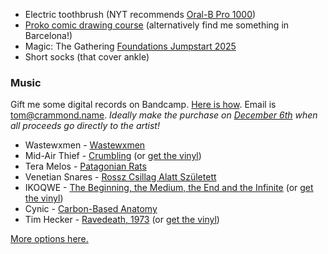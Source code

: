 - Electric toothbrush (NYT recommends [Oral-B Pro 1000](https://www.nytimes.com/wirecutter/reviews/best-electric-toothbrush/))
- [Proko comic drawing course](https://www.proko.com/course/creating-a-comic-page) (alternatively find me something in Barcelona!)
- Magic: The Gathering [Foundations Jumpstart 2025](https://www.amazon.com/Magic-Gathering-Foundations-Jumpstart-Boosters/dp/B0D9KYCWZY?crid=2V695AO2PBBLA&dib=eyJ2IjoiMSJ9.2ruEoabfsBiIv5KCw6jho911IKfXYST8cp5hJ-mIjNUT4yEYYu61wVLtNyv1peLZxa30bvDo-7ZJcrwYB_Z-89bx2RMc215mpRlGdtLbomWMRv1UlArR7UsGF-cqo93C.3myMnM2c_BrlDS-g3CIunGuPRhEYrjXY7X_WAJhJj0k&dib_tag=se&keywords=jumpstart+2025&qid=1730350320&sprefix=jumpstart+,aps,162&sr=8-1)
- Short socks (that cover ankle)

### Music
Gift me some digital records on Bandcamp. [Here is how](https://get.bandcamp.help/hc/en-us/articles/23006325270423-Sending-gifts). Email is tom@crammond.name.
*Ideally make the purchase on [December 6th](https://isitbandcampfriday.com/) when all proceeds go directly to the artist!*

- Wastewxmen - [Wastewxmen](https://wastewomxn.bandcamp.com/album/wastewomxn?from=search&search_item_id=1502423405&search_item_type=b&search_match_part=?&search_page_id=3827202221&search_page_no=1&search_rank=2&search_sig=1ad63e99f98d1b4d24bf509b6751a245)
- Mid-Air Thief - [Crumbling](https://midairthief.bandcamp.com/album/crumbling) (or [get the vinyl](https://www.topshelfrecords.com/products/645044-mid-air-thief-crumbling))
- Tera Melos - [Patagonian Rats](https://teramelos.bandcamp.com/album/patagonian-rats?from=search&search_item_id=3472867358&search_item_type=a&search_match_part=?&search_page_id=3827209671&search_page_no=1&search_rank=1&search_sig=d31de9f046101a9fa9a10189759cc8e3)
- Venetian Snares - [Rossz Csillag Alatt Született](https://venetiansnares.bandcamp.com/album/rossz-csillag-alatt-sz-letett?from=search&search_item_id=3018795044&search_item_type=a&search_match_part=?&search_page_id=3827213451&search_page_no=1&search_rank=1&search_sig=dc6781e2e563a4c677207d4da9a0df3b)
- IKOQWE - [The Beginning, the Medium, the End and the Infinite](https://ikoqwe.bandcamp.com/album/the-beginning-the-medium-the-end-and-the-infinite) (or [get the vinyl](https://ikoqwe.bandcamp.com/album/the-beginning-the-medium-the-end-and-the-infinite))
- Cynic - [Carbon​-​Based Anatomy](https://cyniconline.bandcamp.com/album/carbon-based-anatomy)
- Tim Hecker - [Ravedeath, 1973](https://timhecker.bandcamp.com/album/ravedeath-1972) (or [get the vinyl](https://timhecker.bandcamp.com/album/ravedeath-1972))

[More options here.](https://docs.google.com/document/d/1UF3cWugu9CJdUyTbX5HTEvqNsIuXON4Zu76LJ-rd2w0/edit?tab=t.0#heading=h.s2uugerwk002)
